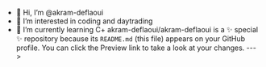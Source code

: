 - 👋 Hi, I’m @akram-deflaoui
- 👀 I’m interested in coding and daytrading
- 🌱 I’m currently learning C+
akram-deflaoui/akram-deflaoui is a ✨ special ✨ repository because its `README.md` (this file) appears on your GitHub profile.
You can click the Preview link to take a look at your changes.
--->
